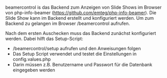 beamercontrol is das Backend zum Anzeigen von Slide Shows im Browser von php-info-beamer (https://github.com/emteg/php-info-beamer). Die Slide Show kann im Backend erstellt und konfiguriert werden. Um zum Backend zu gelangen im Browser /beamercontrol aufrufen.

Nach dem ersten Auschecken muss das Backend zunächst konfiguriert werden.
Dabei hilft das Setup-Script:
- /beamercontrol/setup aufrufen und den Anweisungen folgen
- Das Setup Script verwendet und testet die Einstellungen in config.values.php
- Darin müssen z.B. Benutzername und Passwort für die Datenbank eingegeben werden
